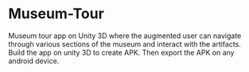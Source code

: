 # Museum-Tour
Museum tour app on Unity 3D where the augmented user can navigate through various sections of the museum and interact with the artifacts. Build the app on unity 3D to create APK. Then export the APK on any android device.  
